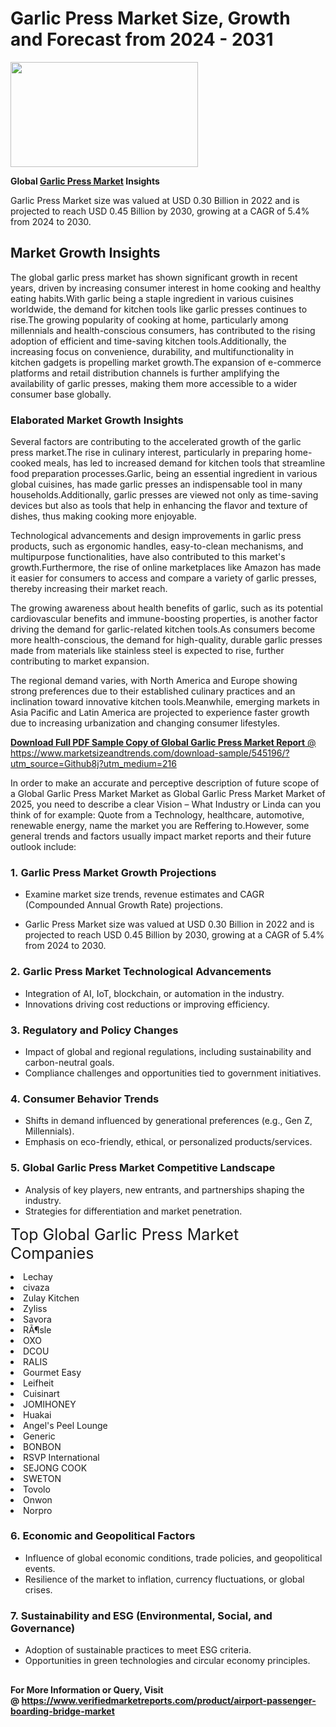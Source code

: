 <H1>Garlic Press Market Size, Growth and Forecast from 2024 - 2031</H1><img class="aligncenter size-medium wp-image-584254" src="https://thirdeyenews.in/wp-content/uploads/2024/09/Global-Market-Research-300x168.jpeg" alt="" width="300" height="168" /><p><strong>Global&nbsp;<a href="https://www.marketsizeandtrends.com/download-sample/545196/?utm_source=Github8j?utm_medium=216">Garlic Press Market</a> Insights</strong></p><p>Garlic Press Market size was valued at USD 0.30 Billion in 2022 and is projected to reach USD 0.45 Billion by 2030, growing at a CAGR of 5.4% from 2024 to 2030.</p><p><h2>Market Growth Insights</h2> <p>The global garlic press market has shown significant growth in recent years, driven by increasing consumer interest in home cooking and healthy eating habits.With garlic being a staple ingredient in various cuisines worldwide, the demand for kitchen tools like garlic presses continues to rise.The growing popularity of cooking at home, particularly among millennials and health-conscious consumers, has contributed to the rising adoption of efficient and time-saving kitchen tools.Additionally, the increasing focus on convenience, durability, and multifunctionality in kitchen gadgets is propelling market growth.The expansion of e-commerce platforms and retail distribution channels is further amplifying the availability of garlic presses, making them more accessible to a wider consumer base globally.</p> <p><a href="#"></a></p> <h3>Elaborated Market Growth Insights</h3> <p>Several factors are contributing to the accelerated growth of the garlic press market.The rise in culinary interest, particularly in preparing home-cooked meals, has led to increased demand for kitchen tools that streamline food preparation processes.Garlic, being an essential ingredient in various global cuisines, has made garlic presses an indispensable tool in many households.Additionally, garlic presses are viewed not only as time-saving devices but also as tools that help in enhancing the flavor and texture of dishes, thus making cooking more enjoyable.</p> <p>Technological advancements and design improvements in garlic press products, such as ergonomic handles, easy-to-clean mechanisms, and multipurpose functionalities, have also contributed to this market's growth.Furthermore, the rise of online marketplaces like Amazon has made it easier for consumers to access and compare a variety of garlic presses, thereby increasing their market reach.</p> <p>The growing awareness about health benefits of garlic, such as its potential cardiovascular benefits and immune-boosting properties, is another factor driving the demand for garlic-related kitchen tools.As consumers become more health-conscious, the demand for high-quality, durable garlic presses made from materials like stainless steel is expected to rise, further contributing to market expansion.</p> <p>The regional demand varies, with North America and Europe showing strong preferences due to their established culinary practices and an inclination toward innovative kitchen tools.Meanwhile, emerging markets in Asia Pacific and Latin America are projected to experience faster growth due to increasing urbanization and changing consumer lifestyles.</p> <p><a href="#"></p><p><span class=""><strong>Download Full PDF Sample Copy of Global Garlic Press Market Report</strong> @ <a href="https://www.marketsizeandtrends.com/download-sample/545196/?utm_source=Github8j?utm_medium=216" target="_blank">https://www.marketsizeandtrends.com/download-sample/545196/?utm_source=Github8j?utm_medium=216</a></span></p><p>In order to make an accurate and perceptive description of future scope of a Global&nbsp;Garlic Press Market Market as Global&nbsp;Garlic Press Market Market of 2025, you need to describe a clear Vision &ndash; What Industry or Linda can you think of for example: Quote from a Technology, healthcare, automotive, renewable energy, name the market you are Reffering to.However, some general trends and factors usually impact market reports and their future outlook include:</p><h3>1.&nbsp;<strong>Garlic Press Market Growth Projections</strong></h3><ul><li>Examine market size trends, revenue estimates and CAGR (Compounded Annual Growth Rate) projections.</li><li><p>Garlic Press Market size was valued at USD 0.30 Billion in 2022 and is projected to reach USD 0.45 Billion by 2030, growing at a CAGR of 5.4% from 2024 to 2030.</p></li></ul><h3>2.&nbsp;<strong>Garlic Press Market Technological Advancements</strong></h3><ul><li>Integration of AI, IoT, blockchain, or automation in the industry.</li><li>Innovations driving cost reductions or improving efficiency.</li></ul><h3>3.&nbsp;<strong>Regulatory and Policy Changes</strong></h3><ul><li>Impact of global and regional regulations, including sustainability and carbon-neutral goals.</li><li>Compliance challenges and opportunities tied to government initiatives.</li></ul><h3>4.&nbsp;<strong>Consumer Behavior Trends</strong></h3><ul><li>Shifts in demand influenced by generational preferences (e.g., Gen Z, Millennials).</li><li>Emphasis on eco-friendly, ethical, or personalized products/services.</li></ul><h3>5.&nbsp;<strong>Global Garlic Press Market Competitive Landscape</strong></h3><ul><li>Analysis of key players, new entrants, and partnerships shaping the industry.</li><li>Strategies for differentiation and market penetration.</li></ul><p data-pm-slice="1 1 []"><span style="color: inherit; font-family: inherit; font-size: 25px;">Top Global Garlic Press Market Companies</span></p><div class="" data-test-id=""><p><li>Lechay</li><li> civaza</li><li> Zulay Kitchen</li><li> Zyliss</li><li> Savora</li><li> RÃ¶sle</li><li> OXO</li><li> DCOU</li><li> RALIS</li><li> Gourmet Easy</li><li> Leifheit</li><li> Cuisinart</li><li> JOMIHONEY</li><li> Huakai</li><li> Angel's Peel Lounge</li><li> Generic</li><li> BONBON</li><li> RSVP International</li><li> SEJONG COOK</li><li> SWETON</li><li> Tovolo</li><li> Onwon</li><li> Norpro</li></p></div><h3>6.&nbsp;<strong>Economic and Geopolitical Factors</strong></h3><ul><li>Influence of global economic conditions, trade policies, and geopolitical events.</li><li>Resilience of the market to inflation, currency fluctuations, or global crises.</li></ul><h3>7.&nbsp;<strong>Sustainability and ESG (Environmental, Social, and Governance)</strong></h3><ul><li>Adoption of sustainable practices to meet ESG criteria.</li><li>Opportunities in green technologies and circular economy principles.</li></ul><h2><strong style="font-size: 14px;">For More Information or Query, Visit @&nbsp;</strong><a style="background-color: #ffffff; font-size: 14px;" href="https://www.marketsizeandtrends.com/report/garlic-press-market/" target="_blank">https://www.verifiedmarketreports.com/product/airport-passenger-boarding-bridge-market</a></h2>